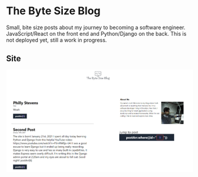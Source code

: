 # The Byte Size Blog
Small, bite size posts about my journey to becoming a software engineer. JavaScript/React on the front end and Python/Django on the back. This is not deployed yet, still a work in progress.

## Site

![Main](githubmedia/bytesize.PNG)
